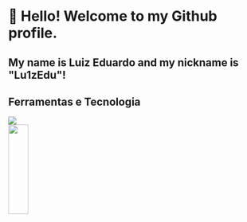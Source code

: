# 👋 Hello! Welcome to my Github profile.
## My name is Luiz Eduardo and my nickname is "Lu1zEdu"!

## Ferramentas e Tecnologia
<div>
<img src="https://cdn.jsdelivr.net/gh/devicons/devicon@latest/icons/css3/css3-original-wordmark.svg" />
</div>

<div>
<a href="https://github.com/Lu1zEdu">
<img loading="lazy" height="180em" src="https://github-readme-stats.vercel.app/api/top-langs/?username=Lu1zEdu&layout=compact&langs_count=7&theme=dracula" width="40" height="40"/>
</div>

<!--
**Lu1zEdu/Lu1zEdu** is a ✨ _special_ ✨ repository because its `README.md` (this file) appears on your GitHub profile.
###Estou aprendendo
Here are some ideas to get you started:

- 🔭 I’m currently working on ...
- 🌱 I’m currently learning ...
- 👯 I’m looking to collaborate on ...
- 🤔 I’m looking for help with ...
- 💬 Ask me about ...
- 📫 How to reach me: ...
- 😄 Pronouns: ...
- ⚡ Fun fact: ...



-->

